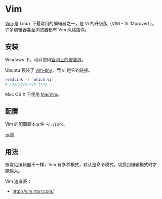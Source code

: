 # Vim

[Vim](http://www.vim.org/) 是 Linux 下最常用的编辑器之一，是 Vi 的升级版（VIM - Vi IMproved ）。许多编辑器甚至浏览器都有 Vim 风格插件。

## 安装

Windows 下，可以使用[官网上的安装包](http://www.vim.org/download.php#pc)。

Ubuntu 预装了 [vim-tiny](http://askubuntu.com/questions/104138/)，而 vi 是它的链接。

```sh
readlink -f `which vi`
# /usr/bin/vim.tiny
```

Mac OS X 下使用 [MacVim](https://github.com/macvim-dev/macvim#readme)。

## 配置

Vim 的配置脚本文件 `~/.vimrc`。

[示例](https://github.com/search?q=vimrc)

## 用法

跟常见编辑器不一样，Vim 有多种模式，默认是命令模式，切换到编辑模式时才能输入。

Vim 速查表：

- <http://vim.rtorr.com/>
